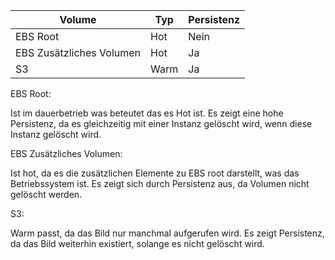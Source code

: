 
| Volume | Typ | Persistenz |
| - | - | - |
|EBS Root|Hot|Nein|
|EBS Zusätzliches Volumen|Hot|Ja|
|S3|Warm|Ja|

EBS Root:

Ist im dauerbetrieb was beteutet das es Hot ist. 
Es zeigt eine hohe Persistenz, da es gleichzeitig mit einer Instanz gelöscht wird,
wenn diese Instanz gelöscht wird.



EBS Zusätzliches Volumen:

Ist hot, da es die zusätzlichen Elemente zu EBS root darstellt,
was das Betriebssystem ist. Es zeigt sich durch Persistenz aus,
da Volumen nicht gelöscht werden.


S3:

Warm passt, da das Bild nur manchmal aufgerufen wird. Es zeigt Persistenz, da das Bild weiterhin existiert, solange es nicht gelöscht wird.
